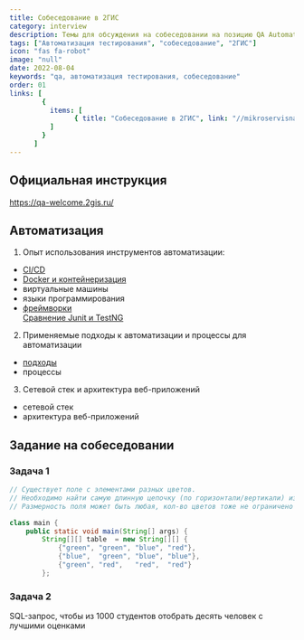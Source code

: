 ```yaml
---
title: Собеседование в 2ГИС
category: interview
description: Темы для обсуждения на собеседовании на позицию QA Automation Engineer
tags: ["Автоматизация тестирования", "собеседование", "2ГИС"]
icon: "fas fa-robot"
image: "null"
date: 2022-08-04
keywords: "qa, автоматизация тестирования, собеседование"
order: 01
links: [
        {
          items: [
                { title: "Собеседование в 2ГИС", link: "//mikroservisnaya-arhitektura//" },
          ]
        }
      ]
---
```


## Официальная инструкция

https://qa-welcome.2gis.ru/

## Автоматизация

1. Опыт использования инструментов автоматизации:
- [CI/CD](/ci-cd/)
- [Docker и контейнеризация](/docker/)
- виртуальные машины
- языки программирования
- [фреймворки](/frejmvorki-avtomatizaczii-testirovaniya/)  
[Сравнение Junit и TestNG](/j-unit-vs-test-ng/)

2. Применяемые подходы к автоматизации и процессы для автоматизации
- [подходы](/podhody-k-avtomatizaczii-testirovaniya/)
- процессы

3. Сетевой стек и архитектура веб-приложений
- сетевой стек
- архитектура веб-приложений

## Задание на собеседовании

### Задача 1

```java
// Существует поле с элементами разных цветов. 
// Необходимо найти самую длинную цепочку (по горизонтали/вертикали) из элементов одного цвета, вывести ее цвет и длину. 
// Размерность поля может быть любая, кол-во цветов тоже не ограничено

class main {
    public static void main(String[] args) {
        String[][] table  = new String[][] {
            {"green", "green", "blue", "red"},
            {"blue",  "green", "blue", "blue"},
            {"green", "red",   "red",  "red"}
        };

```

### Задача 2

SQL-запрос, чтобы из 1000 студентов отобрать десять человек с лучшими оценками